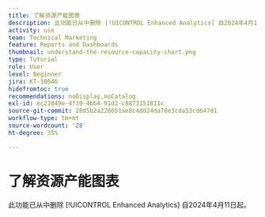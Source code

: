 ```yaml
---
title: 了解资源产能图表
description: 此功能已从中删除 [!UICONTROL Enhanced Analytics] 自2024年4月11日起。
activity: use
team: Technical Marketing
feature: Reports and Dashboards
thumbnail: understand-the-resource-capacity-chart.png
type: Tutorial
role: User
level: Beginner
jira: KT-10046
hidefromtoc: true
recommendations: noDisplay,noCatalog
exl-id: ec21049e-4f39-4bb4-91d2-c8873151811c
source-git-commit: 20d5b2a226651ae8c4dd24da76e3cda53cd647d1
workflow-type: tm+mt
source-wordcount: '28'
ht-degree: 35%

---
```


# 了解资源产能图表

此功能已从中删除 [!UICONTROL Enhanced Analytics] 自2024年4月11日起。

